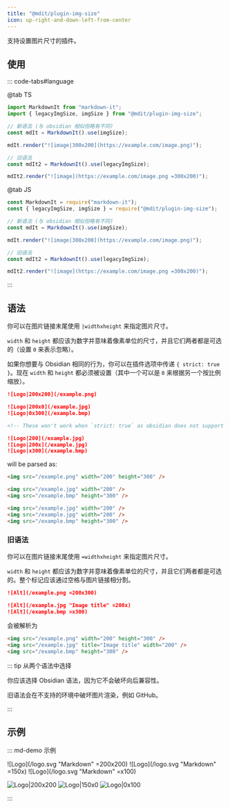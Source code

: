 ```yaml
---
title: "@mdit/plugin-img-size"
icon: up-right-and-down-left-from-center
---
```


支持设置图片尺寸的插件。

<!-- more -->

## 使用

::: code-tabs#language

@tab TS

```ts
import MarkdownIt from "markdown-it";
import { legacyImgSize, imgSize } from "@mdit/plugin-img-size";

// 新语法 (与 obsidian 相似但略有不同)
const mdIt = MarkdownIt().use(imgSize);

mdIt.render("![image|300x200](https://example.com/image.png)");

// 旧语法
const mdIt2 = MarkdownIt().use(legacyImgSize);

mdIt2.render("![image](https://example.com/image.png =300x200)");
```

@tab JS

```js
const MarkdownIt = require("markdown-it");
const { legacyImgSize, imgSize } = require("@mdit/plugin-img-size");

// 新语法 (与 obsidian 相似但略有不同)
const mdIt = MarkdownIt().use(imgSize);

mdIt.render("![image|300x200](https://example.com/image.png)");

// 旧语法
const mdIt2 = MarkdownIt().use(legacyImgSize);

mdIt2.render("![image](https://example.com/image.png =300x200)");
```

:::

## 语法

你可以在图片链接末尾使用 `|widthxheight` 来指定图片尺寸。

`width` 和 `height` 都应该为数字并意味着像素单位的尺寸，并且它们两者都是可选的（设置 `0` 来表示忽略）。

如果你想要与 Obsidian 相同的行为，你可以在插件选项中传递 `{ strict: true }`。现在 `width` 和 `height` 都必须被设置（其中一个可以是 `0` 来根据另一个按比例缩放）。

```md
![Logo|200x200](/example.png)

![Logo|200x0](/example.jpg)
![Logo|0x300](/example.bmp)

<!-- These won't work when `strict: true` as obsidian does not support them -->

![Logo|200](/example.jpg)
![Logo|200x](/example.jpg)
![Logo|x300](/example.bmp)
```

will be parsed as:

```html
<img src="/example.png" width="200" height="300" />

<img src="/example.jpg" width="200" />
<img src="/example.bmp" height="300" />

<img src="/example.jpg" width="200" />
<img src="/example.jpg" width="200" />
<img src="/example.bmp" height="300" />
```

### 旧语法

你可以在图片链接末尾使用 `=widthxheight` 来指定图片尺寸。

`width` 和 `height` 都应该为数字并意味着像素单位的尺寸，并且它们两者都是可选的。整个标记应该通过空格与图片链接相分割。

```md
![Alt](/example.png =200x300)

![Alt](/example.jpg "Image title" =200x)
![Alt](/example.bmp =x300)
```

会被解析为

```html
<img src="/example.png" width="200" height="300" />
<img src="/example.jpg" title="Image title" width="200" />
<img src="/example.bmp" height="300" />
```

::: tip 从两个语法中选择

你应该选择 Obsidian 语法，因为它不会破坏向后兼容性。

旧语法会在不支持的环境中破坏图片渲染，例如 GitHub。

:::

## 示例

::: md-demo 示例

![Logo](/logo.svg "Markdown" =200x200)
![Logo](/logo.svg "Markdown" =150x)
![Logo](/logo.svg "Markdown" =x100)

![Logo|200x200](/logo.svg)
![Logo|150x0](/logo.svg)
![Logo|0x100](/logo.svg)

:::
